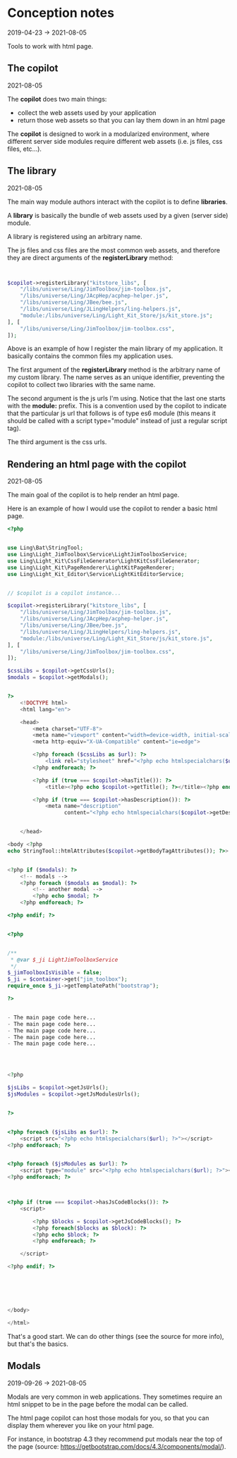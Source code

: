 Conception notes
=======
2019-04-23 -> 2021-08-05


Tools to work with html page.



The copilot
----------
2021-08-05


The **copilot** does two main things:

- collect the web assets used by your application
- return those web assets so that you can lay them down in an html page


The **copilot** is designed to work in a modularized environment, where different server side modules require different web assets (i.e. js files, css files, etc...).




The library
--------
2021-08-05


The main way module authors interact with the copilot is to define **libraries**.

A **library** is basically the bundle of web assets used by a given (server side) module.

A library is registered using an arbitrary name.

The js files and css files are the most common web assets, and therefore they are direct arguments of the  **registerLibrary** method:


```php


$copilot->registerLibrary("kitstore_libs", [
    "/libs/universe/Ling/JimToolbox/jim-toolbox.js",
    "/libs/universe/Ling/JAcpHep/acphep-helper.js",
    "/libs/universe/Ling/JBee/bee.js",
    "/libs/universe/Ling/JLingHelpers/ling-helpers.js",
    "module:/libs/universe/Ling/Light_Kit_Store/js/kit_store.js";
], [
    "/libs/universe/Ling/JimToolbox/jim-toolbox.css",
]);

```


Above is an example of how I register the main library of my application.
It basically contains the common files my application uses.

The first argument of the **registerLibrary** method is the arbitrary name of my custom library.
The name serves as an unique identifier, preventing the copilot to collect two libraries with the same name.


The second argument is the js urls I'm using.
Notice that the last one starts with the **module:** prefix. This is a convention used by the copilot to indicate that
the particular js url that follows is of type es6 module (this means it should be called with a script type="module" instead of
just a regular script tag).


The third argument is the css urls.





Rendering an html page with the copilot
---------
2021-08-05



The main goal of the copilot is to help render an html page.


Here is an example of how I would use the copilot to render a basic html page.



```php 
<?php


use Ling\Bat\StringTool;
use Ling\Light_JimToolbox\Service\LightJimToolboxService;
use Ling\Light_Kit\CssFileGenerator\LightKitCssFileGenerator;
use Ling\Light_Kit\PageRenderer\LightKitPageRenderer;
use Ling\Light_Kit_Editor\Service\LightKitEditorService;


// $copilot is a copilot instance...

$copilot->registerLibrary("kitstore_libs", [
    "/libs/universe/Ling/JimToolbox/jim-toolbox.js",
    "/libs/universe/Ling/JAcpHep/acphep-helper.js",
    "/libs/universe/Ling/JBee/bee.js",
    "/libs/universe/Ling/JLingHelpers/ling-helpers.js",
    "module:/libs/universe/Ling/Light_Kit_Store/js/kit_store.js",
], [
    "/libs/universe/Ling/JimToolbox/jim-toolbox.css",
]);

$cssLibs = $copilot->getCssUrls();
$modals = $copilot->getModals();


?>
    <!DOCTYPE html>
    <html lang="en">

    <head>
        <meta charset="UTF-8">
        <meta name="viewport" content="width=device-width, initial-scale=1.0">
        <meta http-equiv="X-UA-Compatible" content="ie=edge">

        <?php foreach ($cssLibs as $url): ?>
            <link rel="stylesheet" href="<?php echo htmlspecialchars($url); ?>">
        <?php endforeach; ?>

        <?php if (true === $copilot->hasTitle()): ?>
            <title><?php echo $copilot->getTitle(); ?></title><?php endif; ?>

        <?php if (true === $copilot->hasDescription()): ?>
            <meta name="description"
                  content="<?php echo htmlspecialchars($copilot->getDescription()); ?>"><?php endif; ?>


    </head>

<body <?php
echo StringTool::htmlAttributes($copilot->getBodyTagAttributes()); ?>>


<?php if ($modals): ?>
    <!-- modals -->
    <?php foreach ($modals as $modal): ?>
        <!-- another modal -->
        <?php echo $modal; ?>
    <?php endforeach; ?>

<?php endif; ?>


<?php


/**
 * @var $_ji LightJimToolboxService
 */
$_jimToolboxIsVisible = false;
$_ji = $container->get("jim_toolbox");
require_once $_ji->getTemplatePath("bootstrap");

?>


- The main page code here...
- The main page code here...
- The main page code here...
- The main page code here...
- The main page code here...




<?php

$jsLibs = $copilot->getJsUrls();
$jsModules = $copilot->getJsModulesUrls();


?>


<?php foreach ($jsLibs as $url): ?>
    <script src="<?php echo htmlspecialchars($url); ?>"></script>
<?php endforeach; ?>


<?php foreach ($jsModules as $url): ?>
    <script type="module" src="<?php echo htmlspecialchars($url); ?>"></script>
<?php endforeach; ?>



<?php if (true === $copilot->hasJsCodeBlocks()): ?>
    <script>

        <?php $blocks = $copilot->getJsCodeBlocks(); ?>
        <?php foreach($blocks as $block): ?>
        <?php echo $block; ?>
        <?php endforeach; ?>

    </script>

<?php endif; ?>






</body>

</html>


```


That's a good start. 
We can do other things (see the source for more info), but that's the basics.






Modals
---------
2019-09-26 -> 2021-08-05


Modals are very common in web applications.
They sometimes require an html snippet to be in the page before the modal can be called.

The html page copilot can host those modals for you, so that you can display them wherever you like on your html page.

For instance, in bootstrap 4.3 they recommend put modals near the top of the page (source: https://getbootstrap.com/docs/4.3/components/modal/). 

